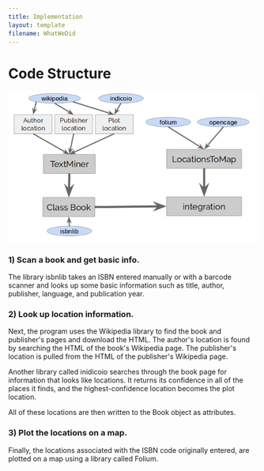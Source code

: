 ```yaml
---
title: Implementation
layout: template
filename: WhatWeDid
---
```

# Code Structure
![codestructure](/pictures/codestructure.png)

### 1) Scan a book and get basic info.
The library isbnlib takes an ISBN entered manually or with a barcode scanner and looks up some basic information such as title, author, publisher, language, and publication year.

### 2) Look up location information.
Next, the program uses the Wikipedia library to find the book and publisher's pages and download the HTML. The author's location is found by searching the HTML of the book's Wikipedia page. The publisher's location is pulled from the HTML of the publisher's Wikipedia page.

Another library called inidicoio searches through the book page for information that looks like locations. It returns its confidence in all of the places it finds, and the highest-confidence location becomes the plot location.

All of these locations are then written to the Book object as attributes.

### 3) Plot the locations on a map.
Finally, the locations associated with the ISBN code originally entered, are plotted on a map using a library called Folium.
